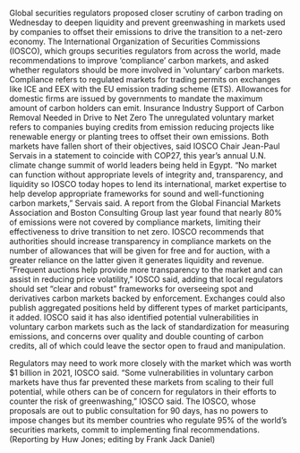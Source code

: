 Global securities regulators proposed closer scrutiny of carbon trading on Wednesday to deepen liquidity and prevent greenwashing in markets used by companies to offset their emissions to drive the transition to a net-zero economy.
The International Organization of Securities Commissions (IOSCO), which groups securities regulators from across the world, made recommendations to improve ‘compliance’ carbon markets, and asked whether regulators should be more involved in ‘voluntary’ carbon markets.
Compliance refers to regulated markets for trading permits on exchanges like ICE and EEX with the EU emission trading scheme (ETS). Allowances for domestic firms are issued by governments to mandate the maximum amount of carbon holders can emit.
Insurance Industry Support of Carbon Removal Needed in Drive to Net Zero
The unregulated voluntary market refers to companies buying credits from emission reducing projects like renewable energy or planting trees to offset their own emissions.
Both markets have fallen short of their objectives, said IOSCO Chair Jean-Paul Servais in a statement to coincide with COP27, this year’s annual U.N. climate change summit of world leaders being held in Egypt.
“No market can function without appropriate levels of integrity and, transparency, and liquidity so IOSCO today hopes to lend its international, market expertise to help develop appropriate frameworks for sound and well-functioning carbon markets,” Servais said.
A report from the Global Financial Markets Association and Boston Consulting Group last year found that nearly 80% of emissions were not covered by compliance markets, limiting their effectiveness to drive transition to net zero.
IOSCO recommends that authorities should increase transparency in compliance markets on the number of allowances that will be given for free and for auction, with a greater reliance on the latter given it generates liquidity and revenue.
“Frequent auctions help provide more transparency to the market and can assist in reducing price volatility,” IOSCO said, adding that local regulators should set “clear and robust” frameworks for overseeing spot and derivatives carbon markets backed by enforcement.
Exchanges could also publish aggregated positions held by different types of market participants, it added.
IOSCO said it has also identified potential vulnerabilities in voluntary carbon markets such as the lack of standardization for measuring emissions, and concerns over quality and double counting of carbon credits, all of which could leave the sector open to fraud and manipulation.

Regulators may need to work more closely with the market which was worth $1 billion in 2021, IOSCO said.
“Some vulnerabilities in voluntary carbon markets have thus far prevented these markets from scaling to their full potential, while others can be of concern for regulators in their efforts to counter the risk of greenwashing,” IOSCO said.
The IOSCO, whose proposals are out to public consultation for 90 days, has no powers to impose changes but its member countries who regulate 95% of the world’s securities markets, commit to implementing final recommendations.
(Reporting by Huw Jones; editing by Frank Jack Daniel)